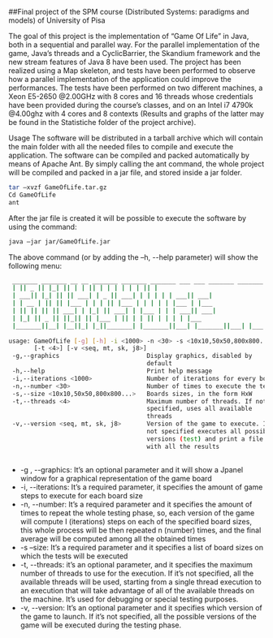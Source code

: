 ##Final project of the SPM course (Distributed Systems:  paradigms and models) of University of Pisa

The goal of this project is the implementation of “Game Of Life” in Java, both in a sequential and parallel 
way. For the parallel implementation of the game, Java’s threads and a CyclicBarrier, the Skandium 
framework and the new stream features of Java 8 have been used. The project has been realized using a Map 
skeleton, and tests have been performed to observe how a parallel implementation of the application could 
improve the performances. The tests have been performed on two different machines, a Xeon E5-2650 
@2.00GHz with 8 cores and 16 threads whose credentials have been provided during the course’s classes, 
and on an Intel i7 4790k @4.00ghz with 4 cores and 8 contexts (Results and graphs of the latter may be 
found in the Statistiche folder of the project archive). 



Usage
The software will be distributed in a tarball archive which will contain the main folder with all the needed 
files to compile and execute the application. The software can be compiled and packed automatically by 
means of Apache Ant. 
By simply calling the ant command, the whole project will be compiled and packed in a jar file, and stored 
inside a jar folder.  

```bash
tar –xvzf GameOfLife.tar.gz 
Cd GameOfLife 
ant
```

After the jar file is created it will be possible to execute the software by using the command: 
```bash
java –jar jar/GameOfLife.jar
```

The above command (or by adding the –h, --help parameter) will show the following menu: 

 
```bash
 _______ _______ __ __ _______ _______ _______ ___ ___ _______ _______ 
 | || _ || |_| || | | || | | | | | | || | 
 | ___|| |_| || || ___| | _ || ___| | | | | | ___|| ___| 
 | | __ | || || |___ | | | || |___ | | | | | |___ | |___ 
 | || || || || ___| | |_| || ___| | |___ | | | ___|| ___| 
 | |_| || _ || ||_|| || |___ | || | | || | | | | |___ 
 |_______||__| |__||_| |_||_______| |_______||___| |_______||___| |___| |_______| 
 
usage: GameOfLife [-g] [-h] -i <1000> -n <30> -s <10x10,50x50,800x800...> 
       [-t <4>] [-v <seq, mt, sk, j8>] 
 -g,--graphics                        Display graphics, disabled by 
                                      default 
 -h,--help                            Print help message 
 -i,--iterations <1000>               Number of iterations for every board 
 -n,--number <30>                     Number of times to execute the test 
 -s,--size <10x10,50x50,800x800...>   Boards sizes, in the form HxW 
 -t,--threads <4>                     Maximum number of threads. If not 
                                      specified, uses all available 
                                      threads 
 -v,--version <seq, mt, sk, j8>       Version of the game to execute. If 
                                      not specified executes all possible 
                                      versions (test) and print a file 
                                      with all the results 
                                      
```


- -g , --graphics: It’s an optional parameter and it will show a Jpanel window for a graphical 
representation of the game board 
- -i, --iterations: It’s a required parameter, it specifies the amount of game steps to execute for each 
board size 
- -n, --number: It’s a required parameter and it specifies the amount of times to repeat the whole 
testing phase, so, each version of the game will compute I (iterations) steps on each of the specified 
board sizes, this whole process will be then repeated n (number) times, and the final average will be 
computed among all the obtained times 
- -s –size: It’s a required parameter and it specifies a list of board sizes on which the tests will be 
executed 
- -t, --threads: it’s an optional parameter, and it specifies the maximum number of threads to use for 
the execution. If it’s not specified, all the available threads will be used, starting from a single thread 
execution to an execution that will take advantage of all of the available threads on the machine. It’s 
used for debugging or special testing purposes. 
- -v, --version: It’s an optional parameter and it specifies which version of the game to launch. If it’s 
not specified, all the possible versions of the game will be executed during the testing phase. 